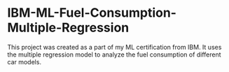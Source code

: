 # IBM-ML-Fuel-Consumption-Multiple-Regression
This project was created as a part of my ML certification from IBM. It uses the multiple regression model to analyze the fuel consumption of 
different car models.
